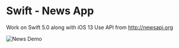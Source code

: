 # Swift - News App

Work on Swift 5.0 along with iOS 13
Use API from http://newsapi.org

![News Demo](Demo/demo.gif)
